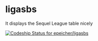 ligasbs
=======

It displays the Sequel League table nicely 


[ ![Codeship Status for epeicher/ligasbs](https://www.codeship.io/projects/762e1e50-2aa0-0132-13f5-3a647b7b807e/status)](https://www.codeship.io/projects/38308)

